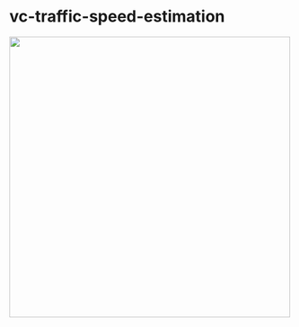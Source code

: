 # vc-traffic-speed-estimation


<img src="https://media2.giphy.com/media/0x6FWHhgih3lax2VdB/giphy.gif?cid=790b761183a4a359586af92605c9ca699fe6ae642f0aadb6&rid=giphy.gif&ct=g" width="500"/>


<!-- https://i.imgur.com/NeQh3jz.png --> 
